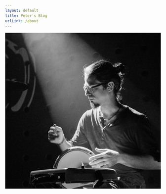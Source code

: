 ```yaml
---
layout: default 
title: Peter's Blog
urlLink: /about
---
```

  <section class="photoContainer">
    <a href="{{page.urlLink}}">
        <img src="/assets/images/p.jpg" id="photo-peter" alt="Photo Peter">
    </a>
</section>